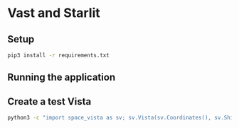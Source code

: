 # Vast and Starlit

## Setup

```bash
pip3 install -r requirements.txt
```

## Running the application


## Create a test Vista

```bash
python3 -c "import space_vista as sv; sv.Vista(sv.Coordinates(), sv.ShipLocation()).save_video()"
```